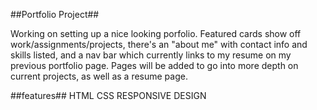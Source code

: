 ##Portfolio Project##

Working on setting up a nice looking porfolio. Featured cards show off work/assignments/projects, there's an "about me" with contact info and skills listed, and a nav bar which currently links to my resume on my previous portfolio page. Pages will be added to go into more depth on current projects, as well as a resume page.

##features##
HTML
CSS
RESPONSIVE DESIGN


